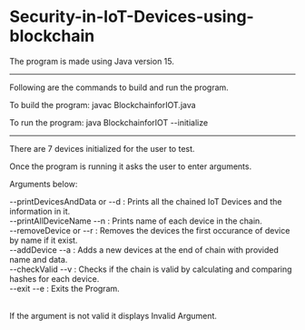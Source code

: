 # Security-in-IoT-Devices-using-blockchain

The program is made using Java version 15.

<hr>

Following are the commands to build and run the program.

To build the program: javac BlockchainforIOT.java  

To run the program: java BlockchainforIOT --initialize

<hr>

There are 7 devices initialized for the user to test.

Once the program is running it asks the user to enter arguments.

Arguments below: 

--printDevicesAndData or --d : Prints all the chained IoT Devices and the information in it.<br>
--printAllDeviceName --n : Prints name of each device in the chain.<br>
--removeDevice or --r : Removes the devices the first occurance of device by name if it exist.<br>
--addDevice --a : Adds a new devices at the end of chain with provided name and data.<br>
--checkValid --v : Checks if the chain is valid by calculating and comparing hashes for each device.<br>
--exit --e : Exits the Program.<br><br>

If the argument is not valid it displays Invalid Argument.
